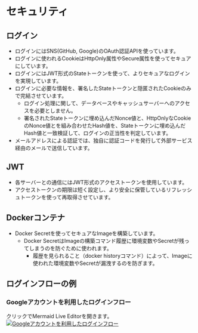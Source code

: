 # セキュリティ
## ログイン
- ログインにはSNS(GitHub, Google)のOAuth認証APIを使っています。
- ログインに使われるCookieはHttpOnly属性やSecure属性を使ってセキュアにしています。
- ログインにはJWT形式のStateトークンを使って、よりセキュアなログインを実現しています。
- ログインに必要な情報を、署名したStateトークンと隠匿されたCookieのみで完結させています。
    - ログイン処理に関して、データベースやキャッシュサーバーへのアクセスを必要としません。
    - 署名されたStateトークンに埋め込んだNonce値と、HttpOnlyなCookieのNonce値とを組み合わせたHash値を、Stateトークンに埋め込んだHash値と一致検証して、ログインの正当性を判定しています。
- メールアドレスによる認証では、独自に認証コードを発行して外部サービス経由のメールで送信しています。

## JWT
- 各サーバーとの通信にはJWT形式のアクセストークンを使用しています。
- アクセストークンの期限は短く設定し、より安全に保管しているリフレッシュトークンを使って再取得させています。

## Dockerコンテナ
- Docker Secretを使ってセキュアなImageを構築しています。
    - Docker SecretはImageの構築コマンド履歴に環境変数やSecretが残ってしまうのを防ぐために使われます。
        - 履歴を見られること（docker historyコマンド）によって、Imageに使われた環境変数やSecretが漏洩するのを防ぎます。

## ログインフローの例
### Googleアカウントを利用したログインフロー
クリックでMermaid Live Editorを開きます。
[![Googleアカウントを利用したログインフロー](https://mermaid.ink/img/pako:eNqFU01PwzAM_SuRTyDCR0vZRAQ7IXGCC-KCKlWh9dZobTKSdGJM---4LR0NTHCpHPv52c-ut5CbAkGAw7cGdY53Si6srFP97NCy09mMPaFdoxWsxKoyqX40Hpkhzz6wQI1Wkjc3Zqkw04Z4mNQF82aJun8fSiylK9ltmHbyX9K-mvP0zTr0zas9nx21dHxIJ0PVSJh6dZzqPrmT0-oS42QeVuyhpwTtkePuRlO5N2ZRIYUrhdpnquB_cHYqrFqUnpn5PtV5YzEE9qFRn7LxZdauKKA_sJ2_gK2YARfK-T3etaxU8WO8wfyG7kcFRzP4Mh3mFn2gZyjQUEOZ0nPD_9v0vpUD-wkoqVYLa5kPrFrmOToXKvler8W5RVcOYeBQo62lKugmtqlmLAVfYo0pCDILaZcppHpHOBqAedroHIS3DXJoVm2zX_cDYi4rR96V1C_G1AOIniC28A4ijuKzSRJfJtdxchlNkosJhw2I5CyZxtOraBJNO3e04_DREUQcsFD0zzz0F9sd7u4TrjJT0A?type=png)](https://mermaid.live/edit#pako:eNqFU01PwzAM_SuRTyDCR0vZRAQ7IXGCC-KCKlWh9dZobTKSdGJM---4LR0NTHCpHPv52c-ut5CbAkGAw7cGdY53Si6srFP97NCy09mMPaFdoxWsxKoyqX40Hpkhzz6wQI1Wkjc3Zqkw04Z4mNQF82aJun8fSiylK9ltmHbyX9K-mvP0zTr0zas9nx21dHxIJ0PVSJh6dZzqPrmT0-oS42QeVuyhpwTtkePuRlO5N2ZRIYUrhdpnquB_cHYqrFqUnpn5PtV5YzEE9qFRn7LxZdauKKA_sJ2_gK2YARfK-T3etaxU8WO8wfyG7kcFRzP4Mh3mFn2gZyjQUEOZ0nPD_9v0vpUD-wkoqVYLa5kPrFrmOToXKvler8W5RVcOYeBQo62lKugmtqlmLAVfYo0pCDILaZcppHpHOBqAedroHIS3DXJoVm2zX_cDYi4rR96V1C_G1AOIniC28A4ijuKzSRJfJtdxchlNkosJhw2I5CyZxtOraBJNO3e04_DREUQcsFD0zzz0F9sd7u4TrjJT0A)